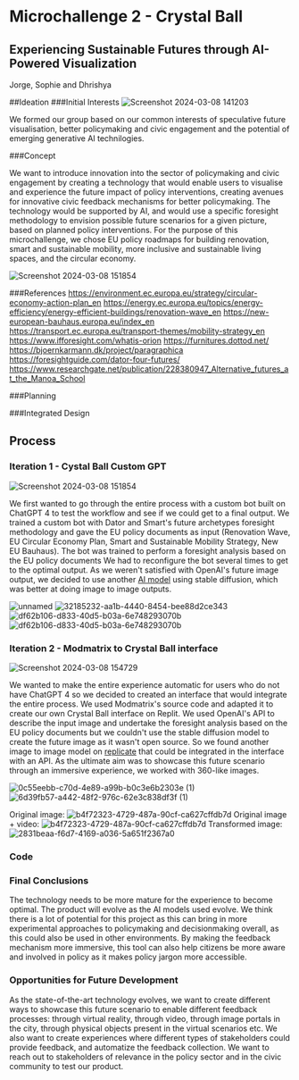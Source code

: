# Microchallenge 2 - Crystal Ball 
## Experiencing Sustainable Futures through AI-Powered Visualization
Jorge, Sophie and Dhrishya

##Ideation
###Initial Interests
![Screenshot 2024-03-08 141203](https://github.com/sophma/microchallenge2/assets/147055292/01246612-d7fb-4fd8-8c1f-30c69fea2830)

We formed our group based on our common interests of speculative future visualisation, better policymaking and civic engagement and the potential of emerging generative AI technilogies.

###Concept

We want to introduce innovation into the sector of policymaking and civic engagement by creating a technology that would enable users to visualise and experience the future impact of policy interventions, creating avenues for innovative civic feedback mechanisms for better policymaking. The technology would be supported by AI, and would use a specific foresight methodology to envision possible future scenarios for a given picture, based on planned policy interventions. For the purpose of this microchallenge, we chose EU policy roadmaps for building renovation, smart and sustainable mobility, more inclusive and sustainable living spaces, and the circular economy.

![Screenshot 2024-03-08 151854](https://github.com/sophma/microchallenge2/assets/147055292/b074c391-496f-4988-86a2-140ba930b337)


###References
https://environment.ec.europa.eu/strategy/circular-economy-action-plan_en
https://energy.ec.europa.eu/topics/energy-efficiency/energy-efficient-buildings/renovation-wave_en
https://new-european-bauhaus.europa.eu/index_en
https://transport.ec.europa.eu/transport-themes/mobility-strategy_en
https://www.ifforesight.com/whatis-orion
https://furnitures.dottod.net/
https://bjoernkarmann.dk/project/paragraphica
https://foresightguide.com/dator-four-futures/
https://www.researchgate.net/publication/228380947_Alternative_futures_at_the_Manoa_School

###Planning

###Integrated Design

## Process
### Iteration 1 - Cystal Ball Custom GPT

![Screenshot 2024-03-08 151854](https://github.com/sophma/microchallenge2/assets/147055292/19d0e685-47e0-415a-8861-23d3c57bb8bd)

We first wanted to go through the entire process with a custom bot built on ChatGPT 4 to test the workflow and see if we could get to a final output. We trained a custom bot with Dator and Smart's future archetypes foresight methodology and gave the EU policy documents as input (Renovation Wave, EU Circular Economy Plan, Smart and Sustainable Mobility Strategy, New EU Bauhaus). The bot was trained to perform a foresight analysis based on the EU policy documents  We had to reconfigure the bot several times to get to the optimal output. As we weren't satisfied with OpenAI's future image output, we decided to use another [AI model]([url](https://huggingface.co/spaces/tonyassi/image-to-image-SDXL)) using stable diffusion, which was better at doing image to image outputs. 

![unnamed](https://github.com/sophma/microchallenge2/assets/147055292/6f762564-b440-40d7-a938-c4d2f979d95f)
![32185232-aa1b-4440-8454-bee88d2ce343](https://github.com/sophma/microchallenge2/assets/147055292/66f9cb23-26c6-4f5e-a7a6-9a2ebad75fc9)
![df62b106-d833-40d5-b03a-6e748293070b](https://github.com/sophma/microchallenge2/assets/147055292/5a1e4548-3c8e-442f-a895-bc93c7c4365f)
![df62b106-d833-40d5-b03a-6e748293070b](https://github.com/sophma/microchallenge2/assets/147055292/2ae75703-da9d-4a2a-be32-c562a7e74b49)

### Iteration 2 -  Modmatrix to Crystal Ball interface

![Screenshot 2024-03-08 154729](https://github.com/sophma/microchallenge2/assets/147055292/98753a1c-0ae6-4d5f-8802-96920c7a81c5)

We wanted to make the entire experience automatic for users who do not have ChatGPT 4 so we decided to created an interface that would integrate the entire process. We used Modmatrix's source code and adapted it to create our own Crystal Ball interface on Replit. We used OpenAI's API to describe the input image and undertake the foresight analysis based on the EU policy documents but we couldn't use the stable diffusion model to create the future image as it wasn't open source. So we found another image to image model on [replicate]([url](https://replicate.com/stability-ai/sdxl)https://replicate.com/stability-ai/sdxl) that could be integrated in the interface with an API. As the ultimate aim was to showcase this future scenario through an immersive experience, we worked with 360-like images.

![0c55eebb-c70d-4e89-a99b-b0c3e6b2303e (1)](https://github.com/sophma/microchallenge2/assets/147055292/379c62fb-dac2-4584-9bda-e5882aaab01a)
![6d39fb57-a442-48f2-976c-62e3c838df3f (1)](https://github.com/sophma/microchallenge2/assets/147055292/480ff7f4-fbbe-42cd-8a88-4ab688409c2f)

Original image: ![b4f72323-4729-487a-90cf-ca627cffdb7d](https://github.com/sophma/microchallenge2/assets/147055292/88215f05-5575-429d-84d2-cf7d916f7dbb)
Original image + video: ![b4f72323-4729-487a-90cf-ca627cffdb7d](https://github.com/sophma/microchallenge2/assets/147055292/4efafeb9-fa63-4bc5-a87e-a867433cdac4)
Transformed image: ![2831beaa-f6d7-4169-a036-5a651f2367a0](https://github.com/sophma/microchallenge2/assets/147055292/72cb11c0-0924-479e-8577-5c57a713adf4)


### Code

### Final Conclusions
The technology needs to be more mature for the experience to become optimal. The product will evolve as the AI models used evolve.
We think there is a lot of potential for this project as this can bring in more experimental approaches to policymaking and decisionmaking overall, as this could also be used in other environments. By making the feedback mechanism more immersive, this tool can also help citizens be more aware and involved in policy as it makes policy jargon more accessible.

### Opportunities for Future Development
As the state-of-the-art technology evolves, we want to create different ways to showcase this future scenario to enable different feedback processes: through virtual reality, through video, through image portals in the city, through physical objects present in the virtual scenarios etc.
We also want to create experiences where different types of stakeholders could provide feedback, and automatize the feedback collection.
We want to reach out to stakeholders of relevance in the policy sector and in the civic community to test our product.
 
